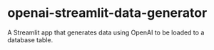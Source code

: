 # openai-streamlit-data-generator
A Streamlit app that generates data using OpenAI to be loaded to a database table.
